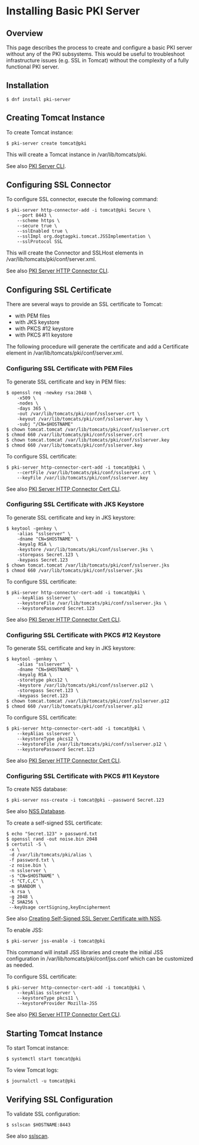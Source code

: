 # Installing Basic PKI Server

## Overview

This page describes the process to create and configure a basic PKI server without any of the PKI subsystems.
This would be useful to troubleshoot infrastructure issues (e.g. SSL in Tomcat) without the complexity of a fully functional PKI server.

## Installation

```
$ dnf install pki-server
```

## Creating Tomcat Instance

To create Tomcat instance:

```
$ pki-server create tomcat@pki
```

This will create a Tomcat instance in /var/lib/tomcats/pki.

See also [PKI Server CLI](https://www.dogtagpki.org/wiki/PKI_Server_CLI).

## Configuring SSL Connector

To configure SSL connector, execute the following command:

```
$ pki-server http-connector-add -i tomcat@pki Secure \
    --port 8443 \
    --scheme https \
    --secure true \
    --sslEnabled true \
    --sslImpl org.dogtagpki.tomcat.JSSImplementation \
    --sslProtocol SSL
```

This will create the Connector and SSLHost elements in /var/lib/tomcats/pki/conf/server.xml.

See also [PKI Server HTTP Connector CLI](https://www.dogtagpki.org/wiki/PKI_Server_HTTP_Connector_CLI).

## Configuring SSL Certificate

There are several ways to provide an SSL certificate to Tomcat:

 - with PEM files
 - with JKS keystore
 - with PKCS \#12 keystore
 - with PKCS \#11 keystore

The following procedure will generate the certificate and add a Certificate element in /var/lib/tomcats/pki/conf/server.xml.

### Configuring SSL Certificate with PEM Files

To generate SSL certificate and key in PEM files:

```
$ openssl req -newkey rsa:2048 \
    -x509 \
    -nodes \
    -days 365 \
    -out /var/lib/tomcats/pki/conf/sslserver.crt \
    -keyout /var/lib/tomcats/pki/conf/sslserver.key \
    -subj "/CN=$HOSTNAME"
$ chown tomcat.tomcat /var/lib/tomcats/pki/conf/sslserver.crt
$ chmod 660 /var/lib/tomcats/pki/conf/sslserver.crt
$ chown tomcat.tomcat /var/lib/tomcats/pki/conf/sslserver.key
$ chmod 660 /var/lib/tomcats/pki/conf/sslserver.key
```

To configure SSL certificate:

```
$ pki-server http-connector-cert-add -i tomcat@pki \
    --certFile /var/lib/tomcats/pki/conf/sslserver.crt \
    --keyFile /var/lib/tomcats/pki/conf/sslserver.key
```

See also [PKI Server HTTP Connector Cert CLI](https://www.dogtagpki.org/wiki/PKI_Server_HTTP_Connector_Cert_CLI).

### Configuring SSL Certificate with JKS Keystore

To generate SSL certificate and key in JKS keystore:

```
$ keytool -genkey \
    -alias "sslserver" \
    -dname "CN=$HOSTNAME" \
    -keyalg RSA \
    -keystore /var/lib/tomcats/pki/conf/sslserver.jks \
    -storepass Secret.123 \
    -keypass Secret.123
$ chown tomcat.tomcat /var/lib/tomcats/pki/conf/sslserver.jks
$ chmod 660 /var/lib/tomcats/pki/conf/sslserver.jks
```

To configure SSL certificate:

```
$ pki-server http-connector-cert-add -i tomcat@pki \
    --keyAlias sslserver \
    --keystoreFile /var/lib/tomcats/pki/conf/sslserver.jks \
    --keystorePassword Secret.123
```

See also [PKI Server HTTP Connector Cert CLI](https://www.dogtagpki.org/wiki/PKI_Server_HTTP_Connector_Cert_CLI).

### Configuring SSL Certificate with PKCS \#12 Keystore

To generate SSL certificate and key in JKS keystore:

```
$ keytool -genkey \
    -alias "sslserver" \
    -dname "CN=$HOSTNAME" \
    -keyalg RSA \
    -storetype pkcs12 \
    -keystore /var/lib/tomcats/pki/conf/sslserver.p12 \
    -storepass Secret.123 \
    -keypass Secret.123
$ chown tomcat.tomcat /var/lib/tomcats/pki/conf/sslserver.p12
$ chmod 660 /var/lib/tomcats/pki/conf/sslserver.p12
```

To configure SSL certificate:

```
$ pki-server http-connector-cert-add -i tomcat@pki \
    --keyAlias sslserver \
    --keystoreType pkcs12 \
    --keystoreFile /var/lib/tomcats/pki/conf/sslserver.p12 \
    --keystorePassword Secret.123
```

See also [PKI Server HTTP Connector Cert CLI](https://www.dogtagpki.org/wiki/PKI_Server_HTTP_Connector_Cert_CLI).

### Configuring SSL Certificate with PKCS \#11 Keystore

To create NSS database:

```
$ pki-server nss-create -i tomcat@pki --password Secret.123
```

See also [NSS Database](https://www.dogtagpki.org/wiki/NSS_Database).

To create a self-signed SSL certificate:

```
$ echo "Secret.123" > password.txt
$ openssl rand -out noise.bin 2048
$ certutil -S \
 -x \
 -d /var/lib/tomcats/pki/alias \
 -f password.txt \
 -z noise.bin \
 -n sslserver \
 -s "CN=$HOSTNAME" \
 -t "CT,C,C" \
 -m $RANDOM \
 -k rsa \
 -g 2048 \
 -Z SHA256 \
 --keyUsage certSigning,keyEncipherment
```

See also [Creating Self-Signed SSL Server Certificate with NSS](https://www.dogtagpki.org/wiki/Creating_Self-Signed_SSL_Server_Certificate_with_NSS).

To enable JSS:

```
$ pki-server jss-enable -i tomcat@pki
```

This command will install JSS libraries and create the initial JSS configuration
in /var/lib/tomcats/pki/conf/jss.conf which can be customized as needed.

To configure SSL certificate:

```
$ pki-server http-connector-cert-add -i tomcat@pki \
    --keyAlias sslserver \
    --keystoreType pkcs11 \
    --keystoreProvider Mozilla-JSS
```

See also [PKI Server HTTP Connector Cert CLI](https://www.dogtagpki.org/wiki/PKI_Server_HTTP_Connector_Cert_CLI).

## Starting Tomcat Instance

To start Tomcat instance:

```
$ systemctl start tomcat@pki
```

To view Tomcat logs:

```
$ journalctl -u tomcat@pki
```

## Verifying SSL Configuration

To validate SSL configuration:

```
$ sslscan $HOSTNAME:8443
```

See also [sslscan](https://www.dogtagpki.org/wiki/Sslscan).
